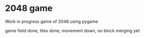 # 2048 game

Work in progress game of 2048 using pygame

game field done, tiles done, movement down, no block merging yet


